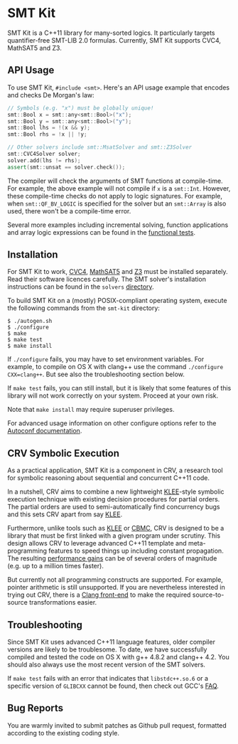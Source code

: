 # SMT Kit

SMT Kit is a C++11 library for many-sorted logics. It particularly
targets quantifier-free SMT-LIB 2.0 formulas. Currently, SMT Kit
supports CVC4, MathSAT5 and Z3.

## API Usage

To use SMT Kit, `#include <smt>`. Here's an API usage example that
encodes and checks De Morgan's law:

```C++
// Symbols (e.g. "x") must be globally unique!
smt::Bool x = smt::any<smt::Bool>("x");
smt::Bool y = smt::any<smt::Bool>("y");
smt::Bool lhs = !(x && y);
smt::Bool rhs = !x || !y;

// Other solvers include smt::MsatSolver and smt::Z3Solver 
smt::CVC4Solver solver;
solver.add(lhs != rhs);
assert(smt::unsat == solver.check());
```

The compiler will check the arguments of SMT functions at compile-time.
For example, the above example will not compile if `x` is a `smt::Int`.
However, these compile-time checks do not apply to logic signatures.
For example, when `smt::QF_BV_LOGIC` is specified for the solver but
an `smt::Array` is also used, there won't be a compile-time error.

Several more examples including incremental solving, function applications
and array logic expressions can be found in the [functional tests][api].

[api]: https://github.com/ahorn/smt-kit/blob/master/test/smt_functional_test.cpp

## Installation

For SMT Kit to work, [CVC4][cvc4], [MathSAT5][msat] and [Z3][z3] must be installed
separately. Read their software licences carefully. The SMT solver's installation
instructions can be found in the `solvers` [directory][solvers].

To build SMT Kit on a (mostly) POSIX-compliant operating system,
execute the following commands from the `smt-kit` directory:

    $ ./autogen.sh
    $ ./configure
    $ make
    $ make test
    $ make install

If `./configure` fails, you may have to set environment variables. For example,
to compile on OS X with clang++ use the command `./configure CXX=clang++`.
But see also the troubleshooting section below.

If `make test` fails, you can still install, but it is likely that some
features of this library will not work correctly on your system.
Proceed at your own risk.

Note that `make install` may require superuser privileges.

For advanced usage information on other configure options refer to the
[Autoconf documentation][autoconf].

[autoconf]: http://www.gnu.org/software/autoconf/
[cvc4]: http://cvc4.cs.nyu.edu/
[msat]: http://mathsat.fbk.eu/
[z3]: http://z3.codeplex.com/
[solvers]: https://github.com/ahorn/smt-kit/tree/master/solvers

## CRV Symbolic Execution 

As a practical application, SMT Kit is a component in CRV, a research
tool for symbolic reasoning about sequential and concurrent C++11 code.

In a nutshell, CRV aims to combine a new lightweight [KLEE][klee]-style
symbolic execution technique with existing decision procedures for
partial orders. The partial orders are used to semi-automatically
find concurrency bugs and this sets CRV apart from say [KLEE][klee].

Furthermore, unlike tools such as [KLEE][klee] or [CBMC][cbmc], CRV
is designed to be a library that must be first linked with a given
program under scrutiny. This design allows CRV to leverage advanced C++11
template and meta-programming features to speed things up including
constant propagation. The resulting [performance gains][performance-tests]
can be of several orders of magnitude (e.g. up to a million times faster).

But currently not all programming constructs are supported. For example,
pointer arithmetic is still unsupported. If you are nevertheless
interested in trying out CRV, there is a [Clang front-end][clang-crv]
to make the required source-to-source transformations easier.

[performance-tests]: https://github.com/ahorn/smt-kit/blob/master/test/crv_performance_test.cpp
[clang-crv]: https://github.com/ahorn/clang-crv
[klee]: http://klee.github.io/klee/
[cbmc]: http://www.cprover.org/cbmc/

## Troubleshooting

Since SMT Kit uses advanced C++11 language features, older compiler
versions are likely to be troublesome. To date, we have successfully
compiled and tested the code on OS X with g++ 4.8.2 and clang++ 4.2.
You should also always use the most recent version of the SMT solvers.

If `make test` fails with an error that indicates that `libstdc++.so.6`
or a specific version of `GLIBCXX` cannot be found, then check out GCC's
[FAQ][libstdcxx-faq].

[libstdcxx-faq]: http://gcc.gnu.org/onlinedocs/libstdc++/faq.html#faq.how_to_set_paths

## Bug Reports

You are warmly invited to submit patches as Github pull request,
formatted according to the existing coding style.
